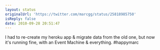 ```yaml
---
layout: status
originalUrl: 'https://twitter.com/marcgg/status/25818985750'
isReply: false
date: 2010-09-28 20:51:47
---
```


I had to re-create my heroku app & migrate data from the old one, but now it's running fine, with an Event Machine & everything. #happymarc
